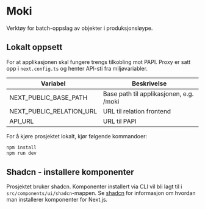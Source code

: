 # Moki
Verktøy for batch-oppslag av objekter i produksjonsløype.

## Lokalt oppsett
For at applikasjonen skal fungere trengs tilkobling mot PAPI.
Proxy er satt opp i `next.config.ts` og henter API-sti fra miljøvariabler.

| Variabel                 | Beskrivelse                             |
|--------------------------|-----------------------------------------|
| NEXT_PUBLIC_BASE_PATH    | Base path til applikasjonen, e.g. /moki |
| NEXT_PUBLIC_RELATION_URL | URL til relation frontend               |
| API_URL                  | URL til PAPI                            |


For å kjøre prosjektet lokalt, kjør følgende kommandoer:
```bash
npm install
npm run dev
```

## Shadcn - installere komponenter
Prosjektet bruker shadcn. Komponenter installert via CLI vil bli lagt til i `src/components/ui/shadcn`-mappen.
Se [shadcn](https://ui.shadcn.com/docs/installation/next) for informasjon om hvordan man installerer komponenter for Next.js.
